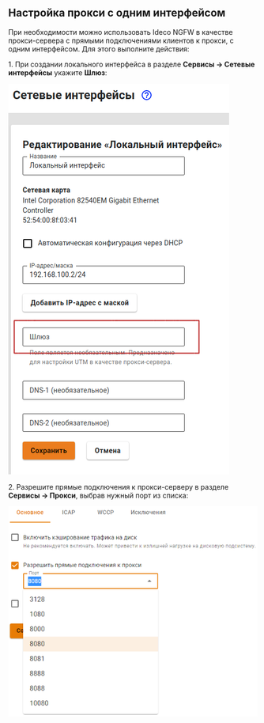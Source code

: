 ## Настройка прокси с одним интерфейсом

При необходимости можно использовать Ideco NGFW в качестве прокси-сервера с прямыми подключениями клиентов к прокси, с одним интерфейсом. Для этого выполните действия:

1\. При создании локального интерфейса в разделе **Сервисы -> Сетевые интерфейсы** укажите **Шлюз**:

![](../../../../_images/proxy-single-interface1.png)

2\. Разрешите прямые подключения к прокси-серверу в разделе **Сервисы -> Прокси**, выбрав нужный порт из списка:

![](../../../../_images/proxy-single-interface2.png)
